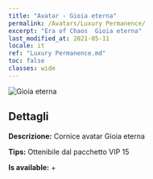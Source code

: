 ```yaml
---
title: "Avatar - Gioia eterna"
permalink: /Avatars/Luxury Permanence/
excerpt: "Era of Chaos  Gioia eterna"
last_modified_at: 2021-05-11
locale: it
ref: "Luxury Permanence.md"
toc: false
classes: wide
---
```

 ![Gioia eterna](/images/a/avatarFrame_80.png)

## Dettagli

 **Descrizione:** Cornice avatar Gioia eterna 

 **Tips:** Ottenibile dal pacchetto VIP 15 

 **Is available:**  + 

